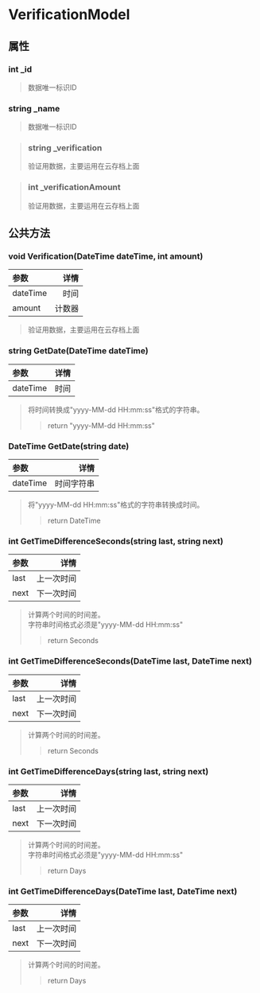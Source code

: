 # VerificationModel
## 属性
### int _id
> 数据唯一标识ID </br>

### string _name
> 数据唯一标识ID </br>

> ### string _verification
> 验证用数据，主要运用在云存档上面 </br>

> ### int _verificationAmount
> 验证用数据，主要运用在云存档上面 </br>

## 公共方法
### void Verification(DateTime dateTime, int amount)
|参数|详情|
|:---|----:|
|dateTime|时间|
|amount|计数器|
> 验证用数据，主要运用在云存档上面 </br>

### string GetDate(DateTime dateTime)
|参数|详情|
|:---|----:|
|dateTime|时间|
> 将时间转换成"yyyy-MM-dd HH:mm:ss"格式的字符串。</br>
> > return "yyyy-MM-dd HH:mm:ss"</br>

### DateTime GetDate(string date)
|参数|详情|
|:---|----:|
|dateTime|时间字符串|
> 将"yyyy-MM-dd HH:mm:ss"格式的字符串转换成时间。</br>
> > return DateTime</br>

### int GetTimeDifferenceSeconds(string last, string next)
|参数|详情|
|:---|----:|
|last|上一次时间|
|next|下一次时间|
> 计算两个时间的时间差。</br>
> 字符串时间格式必须是"yyyy-MM-dd HH:mm:ss"</br>
> > return Seconds</br>

### int GetTimeDifferenceSeconds(DateTime last, DateTime next)
|参数|详情|
|:---|----:|
|last|上一次时间|
|next|下一次时间|
> 计算两个时间的时间差。</br>
> > return Seconds</br>

### int GetTimeDifferenceDays(string last, string next)
|参数|详情|
|:---|----:|
|last|上一次时间|
|next|下一次时间|
> 计算两个时间的时间差。</br>
> 字符串时间格式必须是"yyyy-MM-dd HH:mm:ss"</br>
> > return Days</br>

### int GetTimeDifferenceDays(DateTime last, DateTime next)
|参数|详情|
|:---|----:|
|last|上一次时间|
|next|下一次时间|
> 计算两个时间的时间差。</br>
> > return Days</br>